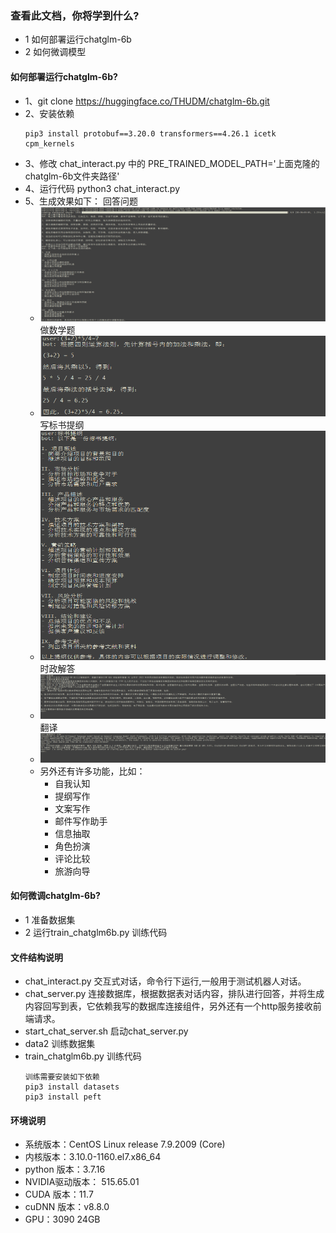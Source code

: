 ### 查看此文档，你将学到什么?
+ 1 如何部署运行chatglm-6b
+ 2 如何微调模型

#### 如何部署运行chatglm-6b?

- 1、git clone https://huggingface.co/THUDM/chatglm-6b.git
- 2、安装依赖
  ~~~
  pip3 install protobuf==3.20.0 transformers==4.26.1 icetk cpm_kernels
  ~~~
- 3、修改 chat_interact.py 中的 PRE_TRAINED_MODEL_PATH='上面克隆的chatglm-6b文件夹路径'
- 4、运行代码 python3 chat_interact.py
- 5、生成效果如下：
      回答问题
    - ![1.png](images%2F1.png)
      做数学题
    - ![2.png](images%2F2.png)
      写标书提纲
    - ![3.png](images%2F3.png)
      时政解答
    - ![4.png](images%2F4.png)
      翻译
    - ![5.png](images%2F5.png)
    - 另外还有许多功能，比如：
        - 自我认知
        - 提纲写作
        - 文案写作
        - 邮件写作助手
        - 信息抽取
        - 角色扮演
        - 评论比较
        - 旅游向导

#### 如何微调chatglm-6b?
+ 1 准备数据集
+ 2 运行train_chatglm6b.py 训练代码

#### 文件结构说明

+ chat_interact.py 交互式对话，命令行下运行,一般用于测试机器人对话。
+ chat_server.py 连接数据库，根据数据表对话内容，排队进行回答，并将生成内容回写到表，它依赖我写的数据库连接组件，另外还有一个http服务接收前端请求。
+ start_chat_server.sh 启动chat_server.py
+ data2 训练数据集
+ train_chatglm6b.py 训练代码
  ~~~
  训练需要安装如下依赖
  pip3 install datasets
  pip3 install peft
  ~~~
  
#### 环境说明

+ 系统版本：CentOS Linux release 7.9.2009 (Core)
+ 内核版本：3.10.0-1160.el7.x86_64
+ python 版本：3.7.16
+ NVIDIA驱动版本： 515.65.01
+ CUDA 版本：11.7
+ cuDNN 版本：v8.8.0
+ GPU：3090 24GB
